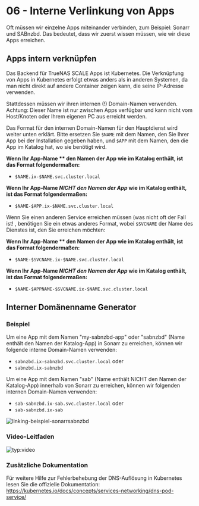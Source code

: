 # 06 - Interne Verlinkung von Apps

Oft müssen wir einzelne Apps miteinander verbinden, zum Beispiel: Sonarr und SABnzbd. Das bedeutet, dass wir zuerst wissen müssen, wie wir diese Apps erreichen.

## Apps intern verknüpfen

Das Backend für TrueNAS SCALE Apps ist Kubernetes. Die Verknüpfung von Apps in Kubernetes erfolgt etwas anders als in anderen Systemen, da man nicht direkt auf andere Container zeigen kann, die seine IP-Adresse verwenden.

Stattdessen müssen wir ihren internen (!) Domain-Namen verwenden. Achtung: Dieser Name ist nur zwischen Apps verfügbar und kann nicht vom Host/Knoten oder Ihrem eigenen PC aus erreicht werden.

Das Format für den internen Domain-Namen für den Hauptdienst wird weiter unten erklärt. Bitte ersetzen Sie `$NAME` mit dem Namen, den Sie Ihrer App bei der Installation gegeben haben, und `$APP` mit dem Namen, den die App im Katalog hat, wo sie benötigt wird.

**Wenn Ihr App-Name ** den Namen der App wie im Katalog enthält, ist das Format folgendermaßen:**

- `$NAME.ix-$NAME.svc.cluster.local`

**Wenn Ihr App-Name *NICHT den Namen der App* wie im Katalog enthält, ist das Format folgendermaßen:**

- `$NAME-$APP.ix-$NAME.svc.cluster.local`

Wenn Sie einen anderen Service erreichen müssen (was nicht oft der Fall ist! , benötigen Sie ein etwas anderes Format, wobei `$SVCNAME` der Name des Dienstes ist, den Sie erreichen möchten:

**Wenn Ihr App-Name ** den Namen der App wie im Katalog enthält, ist das Format folgendermaßen:**

- `$NAME-$SVCNAME.ix-$NAME.svc.cluster.local`

**Wenn Ihr App-Name *NICHT den Namen der App* wie im Katalog enthält, ist das Format folgendermaßen:**

- `$NAME-$APPNAME-$SVCNAME.ix-$NAME.svc.cluster.local`

## Interner Domänenname Generator

### Beispiel

Um eine App mit dem Namen "my-sabnzbd-app" oder "sabnzbd" (Name enthält den Namen der Katalog-App) in Sonarr zu erreichen, können wir folgende interne Domain-Namen verwenden:

- `sabnzbd.ix-sabnzbd.svc.cluster.local` oder
- `sabnzbd.ix-sabnzbd`

Um eine App mit dem Namen "sab" (Name enthält NICHT den Namen der Katalog-App) innerhalb von Sonarr zu erreichen, können wir folgenden internen Domain-Namen verwenden:

- `sab-sabnzbd.ix-sab.svc.cluster.local` oder
- `sab-sabnzbd.ix-sab`

![linking-beispiel-sonarrsabnzbd](/img/linking/linking-example-sonarrsabnzbd.png)

### Video-Leitfaden

![typ:video](https://www.youtube.com/embed/mWJL-XDgH98)

### Zusätzliche Dokumentation

Für weitere Hilfe zur Fehlerbehebung der DNS-Auflösung in Kubernetes lesen Sie die offizielle Dokumentation: https://kubernetes.io/docs/concepts/services-networking/dns-pod-service/
